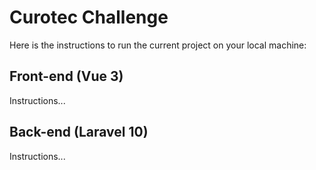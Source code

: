 # Curotec Challenge

Here is the instructions to run the current project on your local machine:

## Front-end (Vue 3)

Instructions...

## Back-end (Laravel 10)

Instructions...
